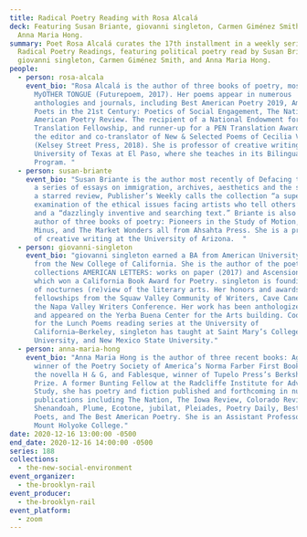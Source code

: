```yaml
---
title: Radical Poetry Reading with Rosa Alcalá
deck: Featuring Susan Briante, giovanni singleton, Carmen Giménez Smith, and
  Anna Maria Hong.
summary: Poet Rosa Alcalá curates the 17th installment in a weekly series of
  Radical Poetry Readings, featuring political poetry read by Susan Briante,
  giovanni singleton, Carmen Giménez Smith, and Anna Maria Hong.
people:
  - person: rosa-alcala
    event_bio: "Rosa Alcalá is the author of three books of poetry, most recently
      MyOTHER TONGUE (Futurepoem, 2017). Her poems appear in numerous
      anthologies and journals, including Best American Poetry 2019, American
      Poets in the 21st Century: Poetics of Social Engagement, The Nation, and
      American Poetry Review. The recipient of a National Endowment for the Arts
      Translation Fellowship, and runner-up for a PEN Translation Award, she is
      the editor and co-translator of New & Selected Poems of Cecilia Vicuña:
      (Kelsey Street Press, 2018). She is professor of creative writing at the
      University of Texas at El Paso, where she teaches in its Bilingual MFA
      Program. "
  - person: susan-briante
    event_bio: "Susan Briante is the author most recently of Defacing the Monument,
      a series of essays on immigration, archives, aesthetics and the state. In
      a starred review, Publisher’s Weekly calls the collection “a superb
      examination of the ethical issues facing artists who tell others’ stories”
      and a “dazzlingly inventive and searching text.” Briante is also the
      author of three books of poetry: Pioneers in the Study of Motion, Utopia
      Minus, and The Market Wonders all from Ahsahta Press. She is a professor
      of creative writing at the University of Arizona.  "
  - person: giovanni-singleton
    event_bio: "giovanni singleton earned a BA from American University and an MFA
      from the New College of California. She is the author of the poetry
      collections AMERICAN LETTERS: works on paper (2017) and Ascension (2011),
      which won a California Book Award for Poetry. singleton is founding editor
      of nocturnes (re)view of the literary arts. Her honors and awards include
      fellowships from the Squaw Valley Community of Writers, Cave Canem, and
      the Napa Valley Writers Conference. Her work has been anthologized widely
      and appeared on the Yerba Buena Center for the Arts building. Coordinator
      for the Lunch Poems reading series at the University of
      California–Berkeley, singleton has taught at Saint Mary’s College, Naropa
      University, and New Mexico State University."
  - person: anna-maria-hong
    event_bio: "Anna Maria Hong is the author of three recent books: Age of Glass,
      winner of the Poetry Society of America’s Norma Farber First Book Award,
      the novella H & G, and Fablesque, winner of Tupelo Press’s Berkshire
      Prize. A former Bunting Fellow at the Radcliffe Institute for Advanced
      Study, she has poetry and fiction published and forthcoming in numerous
      publications including The Nation, The Iowa Review, Colorado Review,
      Shenandoah, Plume, Ecotone, jubilat, Pleiades, Poetry Daily, Best New
      Poets, and The Best American Poetry. She is an Assistant Professor at
      Mount Holyoke College."
date: 2020-12-16 13:00:00 -0500
end_date: 2020-12-16 14:00:00 -0500
series: 188
collections:
  - the-new-social-environment
event_organizer:
  - the-brooklyn-rail
event_producer:
  - the-brooklyn-rail
event_platform:
  - zoom
---
```

